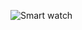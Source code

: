 ![Smart watch](https://user-images.githubusercontent.com/98769359/154833030-d8d4f189-ec24-4c48-a63c-608147739f96.png)


